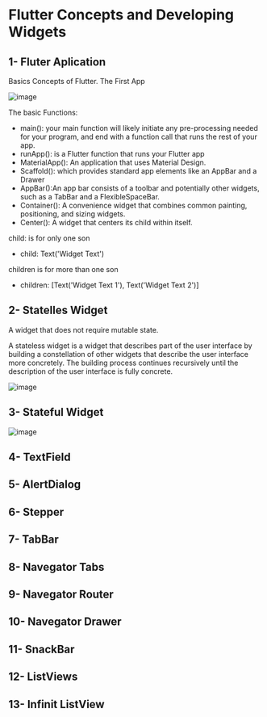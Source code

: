 # Flutter Concepts and Developing Widgets 


## 1- Fluter Aplication

Basics Concepts of Flutter. The First App

![image](https://user-images.githubusercontent.com/93054257/203457158-6180222b-3570-4c1f-a21c-f08338b6e375.png)

The basic Functions: 
- main(): your main function will likely initiate any pre-processing needed for your program, and end with a function call that runs the rest of your app. 
- runApp(): is a Flutter function that runs your Flutter app
- MaterialApp(): An application that uses Material Design.
- Scaffold(): which provides standard app elements like an AppBar and a Drawer
- AppBar():An app bar consists of a toolbar and potentially other widgets, such as a TabBar and a FlexibleSpaceBar.
- Container(): A convenience widget that combines common painting, positioning, and sizing widgets.
- Center(): A widget that centers its child within itself. 

child: is for only one son 
- child: Text('Widget Text')

children is for more than one son
- children: <Widget>[Text('Widget Text 1'), Text('Widget Text 2')]

## 2- Statelles Widget

A widget that does not require mutable state.

A stateless widget is a widget that describes part of the user interface by building a constellation of other widgets that describe the user interface more concretely. The building process continues recursively until the description of the user interface is fully concrete.

![image](https://user-images.githubusercontent.com/93054257/203851618-2a7c8ec1-32a4-428e-990f-aec8cf2636d1.png)


## 3- Stateful Widget

![image](https://user-images.githubusercontent.com/93054257/204063827-7f827161-2708-44cc-b041-cd0809650e3b.png)

## 4- TextField 

## 5- AlertDialog

## 6- Stepper

## 7- TabBar

## 8- Navegator Tabs

## 9- Navegator Router

## 10- Navegator Drawer

## 11- SnackBar

## 12- ListViews 

## 13- Infinit ListView 
